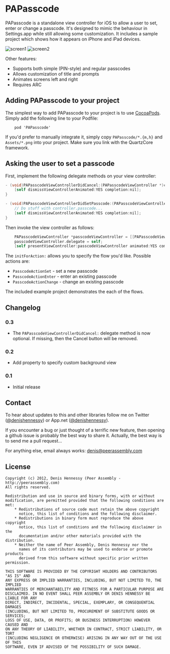 # PAPasscode

PAPasscode is a standalone view controller for iOS to allow a user to set, 
enter or change a passcode. It's designed to mimic the behaviour in Settings.app
while still allowing some customization. It includes a sample project which
shows how it appears on iPhone and iPad devices.

![screen1](https://raw.github.com/dhennessy/PAPasscode/master/Screenshots/screen1.png)
![screen2](https://raw.github.com/dhennessy/PAPasscode/master/Screenshots/screen2.png)

Other features:
 *	Supports both simple (PIN-style) and regular passcodes
 *	Allows customization of title and prompts
 *  Animates screens left and right
 *	Requires ARC

## Adding PAPasscode to your project

The simplest way to add PAPasscode to your project is to use [CocoaPods](http://cocoapods.org). 
Simply add the following line to your Podfile:

```
	pod 'PAPasscode'
```

If you'd prefer to manually integrate it, simply copy `PAPasscode/*.{m,h}` and `Assets/*.png` 
into your project.  Make sure you link with the QuartzCore framework.

## Asking the user to set a passcode

First, implement the following delegate methods on your view controller:

```objective-c
- (void)PAPasscodeViewControllerDidCancel:(PAPasscodeViewController *)controller {
    [self dismissViewControllerAnimated:YES completion:nil];
}

- (void)PAPasscodeViewControllerDidSetPasscode:(PAPasscodeViewController *)controller {
	// Do stuff with controller.passcode...
    [self dismissViewControllerAnimated:YES completion:nil];
}
```

Then invoke the view controller as follows:

```objective-c
    PAPasscodeViewController *passcodeViewController = [[PAPasscodeViewController alloc] initForAction:PasscodeActionSet];
    passcodeViewController.delegate = self;
    [self presentViewController:passcodeViewController animated:YES completion:nil];
```

The `initForAction:` allows you to specify the flow you'd like. Possible actions are:
 *   `PasscodeActionSet` - set a new passcode
 *   `PasscodeActionEnter` - enter an existing passcode
 *   `PasscodeActionChange` - change an existing passcode

The included example project demonstrates the each of the flows.

## Changelog

### 0.3
 *  The `PAPasscodeViewControllerDidCancel:` delegate method is now optional. If missing, then the Cancel button will be removed.

### 0.2
 *  Add property to specify custom background view

### 0.1 
 *  Initial release

## Contact

To hear about updates to this and other libraries follow me on Twitter ([@denishennessy](http://twitter.com/denishennessy)) or App.net ([@denishennessy](http://alpha.app.net/denishennessy)).

If you encounter a bug or just thought of a terrific new feature, then opening a github issue is probably the best
way to share it. Actually, the best way is to send me a pull request...

For anything else, email always works: [denis@peerassembly.com](mailto:denis@peerassembly.com)

## License

```
Copyright (c) 2012, Denis Hennessy (Peer Assembly - http://peerassembly.com)
All rights reserved.

Redistribution and use in source and binary forms, with or without
modification, are permitted provided that the following conditions are met:
    * Redistributions of source code must retain the above copyright
      notice, this list of conditions and the following disclaimer.
    * Redistributions in binary form must reproduce the above copyright
      notice, this list of conditions and the following disclaimer in the
      documentation and/or other materials provided with the distribution.
    * Neither the name of Peer Assembly, Denis Hennessy nor the
      names of its contributors may be used to endorse or promote products
      derived from this software without specific prior written permission.

THIS SOFTWARE IS PROVIDED BY THE COPYRIGHT HOLDERS AND CONTRIBUTORS "AS IS" AND
ANY EXPRESS OR IMPLIED WARRANTIES, INCLUDING, BUT NOT LIMITED TO, THE IMPLIED
WARRANTIES OF MERCHANTABILITY AND FITNESS FOR A PARTICULAR PURPOSE ARE
DISCLAIMED. IN NO EVENT SHALL PEER ASSEMBLY OR DENIS HENNESSY BE LIABLE FOR ANY
DIRECT, INDIRECT, INCIDENTAL, SPECIAL, EXEMPLARY, OR CONSEQUENTIAL DAMAGES
(INCLUDING, BUT NOT LIMITED TO, PROCUREMENT OF SUBSTITUTE GOODS OR SERVICES;
LOSS OF USE, DATA, OR PROFITS; OR BUSINESS INTERRUPTION) HOWEVER CAUSED AND
ON ANY THEORY OF LIABILITY, WHETHER IN CONTRACT, STRICT LIABILITY, OR TORT
(INCLUDING NEGLIGENCE OR OTHERWISE) ARISING IN ANY WAY OUT OF THE USE OF THIS
SOFTWARE, EVEN IF ADVISED OF THE POSSIBILITY OF SUCH DAMAGE.
```


